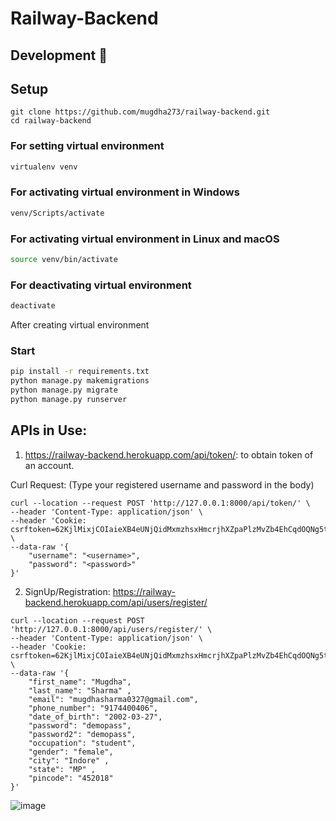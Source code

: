 # Railway-Backend

## Development 🔧

## Setup

```
git clone https://github.com/mugdha273/railway-backend.git
cd railway-backend
```

### For setting virtual environment

```sh
virtualenv venv
```

### For activating virtual environment in Windows

```sh
venv/Scripts/activate
```

### For activating virtual environment in Linux and macOS

```sh
source venv/bin/activate
```

### For deactivating virtual environment
```sh
deactivate
```
After creating virtual environment

### Start

```sh
pip install -r requirements.txt
python manage.py makemigrations
python manage.py migrate
python manage.py runserver
```


## APIs in Use:

1. https://railway-backend.herokuapp.com/api/token/: to obtain token of an account.

Curl Request: (Type your registered username and password in the body)
```
curl --location --request POST 'http://127.0.0.1:8000/api/token/' \
--header 'Content-Type: application/json' \
--header 'Cookie: csrftoken=62KjlMixjCOIaieXB4eUNjQidMxmzhsxHmcrjhXZpaPlzMvZb4EhCqdOQNg5t8wx' \
--data-raw '{
    "username": "<username>",
    "password": "<password>"
}'
```
2. SignUp/Registration: https://railway-backend.herokuapp.com/api/users/register/

```
curl --location --request POST 'http://127.0.0.1:8000/api/users/register/' \
--header 'Content-Type: application/json' \
--header 'Cookie: csrftoken=62KjlMixjCOIaieXB4eUNjQidMxmzhsxHmcrjhXZpaPlzMvZb4EhCqdOQNg5t8wx' \
--data-raw '{
    "first_name": "Mugdha",
    "last_name": "Sharma" ,
    "email": "mugdhasharma0327@gmail.com",
    "phone_number": "9174400406",
    "date_of_birth": "2002-03-27",
    "password": "demopass",
    "password2": "demopass",
    "occupation": "student",
    "gender": "female",
    "city": "Indore" ,
    "state": "MP" ,
    "pincode": "452018"
}'
```
![image](https://user-images.githubusercontent.com/85048574/164679501-f959b33b-8096-47f5-a481-aad00b1a5f30.png)
